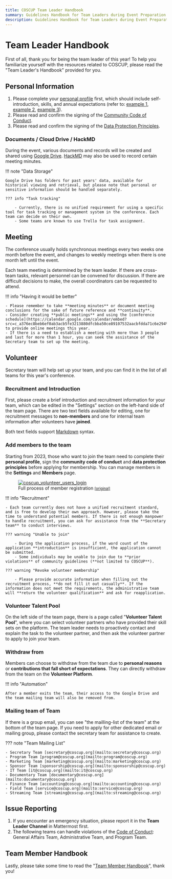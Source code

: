 ```yaml
---
title: COSCUP Team Leader Handbook
summary: Guidelines Handbook for Team Leaders during Event Preparation Period
description: Guidelines Handbook for Team Leaders during Event Preparation Period
---
```


# Team Leader Handbook

First of all, thank you for being the team leader of this year! To help you familiarize yourself with the resources related to COSCUP, please read the "Team Leader's Handbook" provided for you.

## Personal Information

1. Please complete your [personal profile](https://volunteer.coscup.org/setting/profile) first, which should include self-introduction, skills, and annual expectations (refer to: [example 1](https://volunteer.coscup.org/user/e161787f), [example 2](https://volunteer.coscup.org/user/2b17b7b8), [example 3](https://volunteer.coscup.org/user/6c74e623)).
2. Please read and confirm the signing of the [Community Code of Conduct](https://volunteer.coscup.org/coc).
3. Please read and confirm the signing of the [Data Protection Principles](https://volunteer.coscup.org/security_guard).

### Documents / Cloud Drive / HackMD

During the event, various documents and records will be created and shared using [Google Drive](https://drive.google.com/drive/folders/0AOZjvdnZrYhQUk9PVA). [HackMD](https://hackmd.io/team/coscup) may also be used to record certain meeting minutes.

!!! note "Data Storage"

    Google Drive has folders for past years' data, available for historical viewing and retrieval, but please note that personal or sensitive information should be handled separately.

    ??? info "Task tracking"

        - Currently, there is no unified requirement for using a specific tool for task tracking or management system in the conference. Each team can decide on their own.
        - Some teams are known to use Trello for task assignment.

## Meeting

The conference usually holds synchronous meetings every two weeks one month before the event, and changes to weekly meetings when there is one month left until the event.

Each team meeting is determined by the team leader. If there are cross-team tasks, relevant personnel can be convened for discussion. If there are difficult decisions to make, the overall coordinators can be requested to attend.

!!! info "Having it would be better"

    - Please remember to take **meeting minutes** or document meeting conclusions for the sake of future reference and **continuity**.
    - Consider creating **public meetings** and using the [conference schedule](https://calendar.google.com/calendar/embed?src=c_a376ec8beb6ef0ab3acb5fe3213880dfcbba50ce89107532aacbfdda71c6e294%40group.calendar.google.com&ctz=Asia%2FTaipe) to provide online meetings this year.
    - If there is a need to establish a meeting with more than 3 people and last for more than 1 hour, you can seek the assistance of the Secretary team to set up the meeting.

## Volunteer

Secretary team will help set up your team, and you can find it in the list of all teams for this year's conference.

### Recruitment and Introduction

First, please create a brief introduction and recruitment information for your team, which can be edited in the "Settings" section on the left-hand side of the team page. There are two text fields available for editing, one for recruitment messages to **non-members** and one for internal team information after volunteers have **joined**.

Both text fields support [Markdown](https://zh.wikipedia.org/zh-tw/Markdown) syntax.

### Add members to the team

Starting from 2023, those who want to join the team need to complete their **personal profile**, sign the **community code of conduct** and **data protection principles** before applying for membership. You can manage members in the **Settings** and **Members** page.

<figure markdown>
  <a href="https://volunteer.coscup.org/doc/docs_users_login.en-us.svg">
    <img alt="coscup_volunteer_users_login" src="https://volunteer.coscup.org/doc/docs_users_login.en-us.svg">
  </a>
  <figcaption>Full process of member registration <small><a href="https://volunteer.coscup.org/doc/docs_users_login.en-us.svg">[original]</a></small></figcaption>
</figure>

!!! info "Recruitment"

    - Each team currently does not have a unified recruitment standard, and is free to develop their own approach. However, please take the time to understand potential members. If there is not enough manpower to handle recruitment, you can ask for assistance from the **Secretary team** to conduct interviews.

    ??? warning "Unable to join"

        - During the application process, if the word count of the application **introduction** is insufficient, the application cannot be submitted.
        - Some individuals may be unable to join due to **prior violations** of community guidelines (**not limited to COSCUP**).

    ??? warning "Revoke volunteer membership"

        - Please provide accurate information when filling out the recruitment process, **do not fill it out casually**. If the information does not meet the requirements, the administrative team will **return the volunteer qualification** and ask for reapplication.

### Volunteer Talent Pool

On the left side of the team page, there is a page called "**Volunteer Talent Pool**", where you can select volunteer partners who have provided their skill sets on the platform. The team leader needs to proactively contact and explain the task to the volunteer partner, and then ask the volunteer partner to apply to join your team.

### Withdraw from

Members can choose to withdraw from the team due to **personal reasons** or **contributions that fall short of expectations**. They can directly withdraw from the team on the **Volunteer Platform**.

!!! info "Automation"

    After a member exits the team, their access to the Google Drive and the team mailing team will also be removed from.

### Mailing team of Team

If there is a group email, you can see "the mailling-list of the team" at the bottom of the team page. If you need to apply for other dedicated email or mailing group, please contact the secretary team for assistance to create.

??? note "Team Mailing List"

    - Secretary Team [secretary@coscup.org](mailto:secretary@coscup.org)
    - Program Team [program@coscup.org](mailto:program@coscup.org)
    - Marketing Team [marketing@coscup.org](mailto:marketing@coscup.org)
    - Sponsor Team [sponsorship@coscup.org](mailto:sponsorship@coscup.org)
    - IT Team [it@coscup.org](mailto:it@coscup.org)
    - Documentary Team [documentary@coscup.org](mailto:documentary@coscup.org)
    - Finance Team [accounting@coscup.org](mailto:accounting@coscup.org)
    - Field Team [service@coscup.org](mailto:service@coscup.org)
    - Streaming Team [streaming@coscup.org](mailto:streaming@coscup.org)

## Issue Reporting

1. If you encounter an emergency situation, please report it in the **Team Leader Channel** in Mattermost first.
2. The following teams can handle violations of the [Code of Conduct](https://volunteer.coscup.org/coc): General Affairs Team, Administrative Team, and Program Team.

## Team Member Handbook

Lastly, please take some time to read the "[Team Member Handbook](/docs/about_coscup/team_member_handbook/)", thank you!
